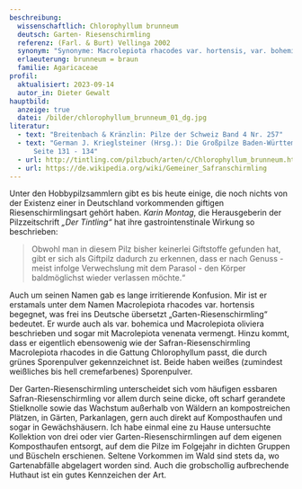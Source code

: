 ```yaml
---
beschreibung:
  wissenschaftlich: Chlorophyllum brunneum
  deutsch: Garten- Riesenschirmling
  referenz: (Farl. & Burt) Vellinga 2002
  synonym: "Synonyme: Macrolepiota rhacodes var. hortensis, var. bohemica"
  erlaeuterung: brunneum = braun
  familie: Agaricaceae
profil:
  aktualisiert: 2023-09-14
  autor_in: Dieter Gewalt
hauptbild:
  anzeige: true
  datei: /bilder/chlorophyllum_brunneum_01_dg.jpg
literatur:
  - text: "Breitenbach & Kränzlin: Pilze der Schweiz Band 4 Nr. 257"
  - text: "German J. Krieglsteiner (Hrsg.): Die Großpilze Baden-Württembergs Band 4,
      Seite 131 - 134"
  - url: http://tintling.com/pilzbuch/arten/c/Chlorophyllum_brunneum.html
  - url: https://de.wikipedia.org/wiki/Gemeiner_Safranschirmling
---
```

Unter den Hobbypilzsammlern gibt es bis heute einige, die noch nichts von der Existenz einer in Deutschland vorkommenden giftigen Riesenschirmlingsart gehört haben. *Karin Montag*, die Herausgeberin der Pilzzeitschrift *„Der Tintling“* hat ihre gastrointenstinale Wirkung so beschrieben:

> Obwohl man in diesem Pilz bisher keinerlei Giftstoffe gefunden hat, gibt er sich als Giftpilz dadurch zu erkennen, dass er nach Genuss - meist infolge Verwechslung mit dem Parasol - den Körper baldmöglichst wieder verlassen möchte.“

Auch um seinen Namen gab es lange irritierende Konfusion. Mir ist er erstamals unter dem Namen Macrolepiota rhacodes var. hortensis begegnet, was frei ins Deutsche übersetzt „Garten-Riesenschirmling“ bedeutet. Er wurde auch als var. bohemica und Macrolepiota oliviera beschrieben und sogar mit Macrolepiota venenata vermengt. Hinzu kommt, dass er eigentlich ebensowenig wie der Safran-Riesenschirmling Macrolepiota rhacodes in die Gattung Chlorophyllum passt, die durch grünes Sporenpulver gekennzeichnet ist. Beide haben weißes (zumindest weißliches bis hell cremefarbenes) Sporenpulver.

Der Garten-Riesenschirmling unterscheidet sich vom häufigen essbaren Safran-Riesenschirmling vor allem durch seine dicke, oft scharf gerandete Stielknolle sowie das Wachstum außerhalb von Wäldern an kompostreichen Plätzen, in Gärten, Parkanlagen, gern auch direkt auf Komposthaufen und sogar in Gewächshäusern. Ich habe einmal eine zu Hause untersuchte Kollektion von drei oder vier Garten-Riesenschirmlingen auf dem eigenen Komposthaufen entsorgt, auf dem die Pilze im Folgejahr in dichten Gruppen und Büscheln erschienen. Seltene Vorkommen im Wald sind stets da, wo Gartenabfälle abgelagert worden sind. Auch die grobschollig aufbrechende Huthaut ist ein gutes Kennzeichen der Art.